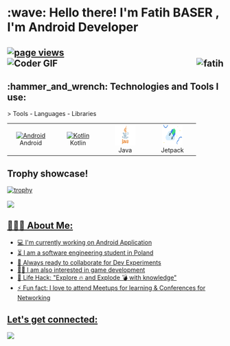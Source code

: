 
<h1 align="left" id="kaaneneskpc-title">:wave: Hello there! I'm Fatih BASER , I'm Android Developer</h1>
<p align="left">
<h2 align="left">

 <a href="https://github.com/Fatih-Baser/">
 <img src="https://komarev.com/ghpvc/?username=Fatih-BASER" alt="page views" width="200" />
  </a>
 


 
  <br>
    <img src="https://media.giphy.com/media/SWoSkN6DxTszqIKEqv/giphy.gif" alt="Coder GIF" width="320">
     <a href="#Fatih BASER STATES-title">
  <img src="https://github-readme-stats.vercel.app/api?username=Fatih-BASER&theme=dracula&show_icons=true&count_private=true&include_all_commits=true" alt="fatih" align="right" />
</a>
  <br>
   

 </abc>
</h2> 
<h2 align="left">:hammer_and_wrench: Technologies and Tools I use:</h2>
> Tools - Languages - Libraries


<table>
  <tr>
    <td align="center" width="96">
      <a href="#kaaneneskpc-tech">
        <img src="https://avatars.githubusercontent.com/u/32689599?s=200&v=4" width="48" height="48" alt="Android" />
      </a>
      <br>Android
    </td>
    <td align="center" width="96">
      <a href="#kaaneneskpc-tech">
        <img src="https://avatars.githubusercontent.com/u/1446536?s=200&v=4" width="48" height="48" alt="Kotlin" />
      </a>
      <br>Kotlin
    </td>
    <td align="center" width="96">
      <a href="#kaaneneskpc-tech">
        <img src="https://github.com/Fatih-Baser/KotlinCountryList/blob/master/app/src/main/res/drawable-v24/java.png" width="48" height="48" alt="Java" />
      </a>
      <br>Java
    </td>
    <td align="center" width="96">
      <a href="#kaaneneskpc-tech">
        <img src="https://github.com/Fatih-Baser/KotlinCountryList/blob/master/app/src/main/res/drawable-v24/jetpack.png" width="48" height="48" alt="Jetpack" />
      </a>
      <br>Jetpack
      <br>
    </td>
    
   
       
  </tr>

</table>

## Trophy showcase!

[![trophy](https://github-profile-trophy.vercel.app/?username=Fatih-Baser&theme=onedark&margin-w=15&margin-h=15)](https://github.com/Fatih-Baser)


<a href="https://github.com/Fatih-Baser">
  <img align="center" src="https://github-readme-stats.vercel.app/api/top-langs/?username=Fatih-Baser&theme=dracula&layout=compact" />

<h2 align="left">👨🏻‍💻 About Me:</h2>

- :computer: I'm currently working on Android Application
- :hourglass_flowing_sand: I am a software engineering student in Poland
- :rocket: Always ready to collaborate for Dev Experiments
- :man_technologist: I am also interested in game development
- :dart: Life Hack: "Explore :fire: and Explode :bomb: with knowledge" 
- :zap: Fun fact: I love to attend Meetups for learning & Conferences for Networking<br>

<h2 align="left">Let's get connected:</h2>

<a target="_blank" href="https://www.linkedin.com/in/fatih-baser-0246651a4/"><img src="https://img.shields.io/badge/-LinkedIn-0077B5?style=for-the-badge&logo=Linkedin&logoColor=white"    width="200"></img>     </a>



